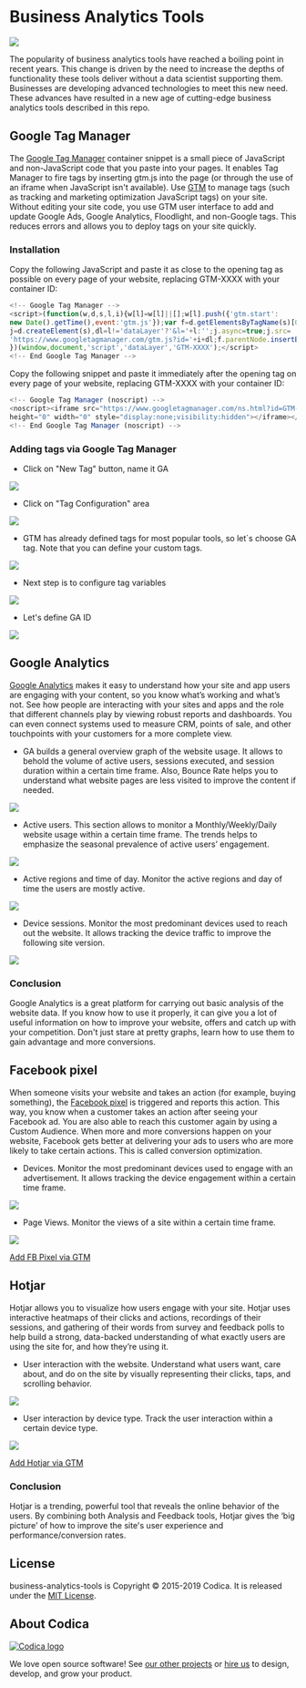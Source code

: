 # Business Analytics Tools

![](images/image.jpg)

The popularity of business analytics tools have reached a boiling point in recent years. This change is driven by the need to increase the depths of functionality these tools deliver without a data scientist supporting them. Businesses are developing advanced technologies to meet this new need. These advances have resulted in a new age of cutting-edge business analytics tools described in this repo.

## Google Tag Manager
The [Google Tag Manager](https://marketingplatform.google.com/about/tag-manager/) container snippet is a small piece of JavaScript and non-JavaScript code that you paste into your pages. It enables Tag Manager to fire tags by inserting gtm.js into the page (or through the use of an iframe when JavaScript isn't available). Use [GTM](https://marketingplatform.google.com/about/tag-manager/) to manage tags (such as tracking and marketing optimization JavaScript tags) on your site. Without editing your site code, you use GTM user interface to add and update Google Ads, Google Analytics, Floodlight, and non-Google tags. This reduces errors and allows you to deploy tags on your site quickly.

### Installation
Copy the following JavaScript and paste it as close to the opening <head> tag as possible on every page of your website, replacing GTM-XXXX with your container ID:

```js
<!-- Google Tag Manager -->
<script>(function(w,d,s,l,i){w[l]=w[l]||[];w[l].push({'gtm.start':
new Date().getTime(),event:'gtm.js'});var f=d.getElementsByTagName(s)[0],
j=d.createElement(s),dl=l!='dataLayer'?'&l='+l:'';j.async=true;j.src=
'https://www.googletagmanager.com/gtm.js?id='+i+dl;f.parentNode.insertBefore(j,f);
})(window,document,'script','dataLayer','GTM-XXXX');</script>
<!-- End Google Tag Manager -->
```
Copy the following snippet and paste it immediately after the opening <body> tag on every page of your website, replacing GTM-XXXX with your container ID:
```js
<!-- Google Tag Manager (noscript) -->
<noscript><iframe src="https://www.googletagmanager.com/ns.html?id=GTM-XXXX"
height="0" width="0" style="display:none;visibility:hidden"></iframe></noscript>
<!-- End Google Tag Manager (noscript) -->
```

### Adding tags via Google Tag Manager
- Click on "New Tag" button, name it GA

![](images/GA1.png)

- Click on "Tag Configuration" area

![](images/GA2.png)

- GTM has already defined tags for most popular tools, so let`s choose GA tag. Note that you can define your custom tags.

![](images/GA3.png)

- Next step is to configure tag variables

![](images/GA4.png)

- Let's define GA ID

![](images/GA5.png)

## Google Analytics
[Google Analytics](https://marketingplatform.google.com/about/analytics/) makes it easy to understand how your site and app users are engaging with your content, so you know what’s working and what’s not. See how people are interacting with your sites and apps and the role that different channels play by viewing robust reports and dashboards. You can even connect systems used to measure CRM, points of sale, and other touchpoints with your customers for a more complete view.

- GA builds a general overview graph of the website usage. It allows to behold the volume of active users, sessions executed, and session duration within a certain time frame. Also, Bounce Rate helps you to understand what website pages are less visited to improve the content if needed. 


![](images/GA6.png)

- Active users. This section allows to monitor a Monthly/Weekly/Daily website usage within a certain time frame. The trends helps to emphasize the seasonal prevalence of active users’ engagement. 

![](images/GA7.png)

- Active regions and time of day. Monitor the active regions and day of time the users are mostly active. 

![](images/GA8.png)

- Device sessions. Monitor the most predominant devices used to reach out the website. It allows tracking the device traffic to improve the following site version. 

![](images/GA9.png)

### Conclusion

Google Analytics is a great platform for carrying out basic analysis of the website data. If you know how to use it properly, it can give you a lot of useful information on how to improve your website, offers and catch up with your competition. Don't just stare at pretty graphs, learn how to use them to gain advantage and more conversions.

## Facebook pixel
When someone visits your website and takes an action (for example, buying something), the [Facebook pixel](https://www.facebook.com/business/learn/facebook-ads-pixel) is triggered and reports this action. This way, you know when a customer takes an action after seeing your Facebook ad. You are also able to reach this customer again by using a Custom Audience. When more and more conversions happen on your website, Facebook gets better at delivering your ads to users who are more likely to take certain actions. This is called conversion optimization.

- Devices. Monitor the most predominant devices used to engage with an advertisement. It allows tracking the device engagement within a certain time frame.  

![](images/FBP1.png)

- Page Views. Monitor the views of a site within a certain time frame.

![](images/FBP.png)

[Add FB Pixel via GTM](https://www.facebook.com/business/help/1021909254506499)

## Hotjar
Hotjar allows you to visualize how users engage with your site. Hotjar uses interactive heatmaps of their clicks and actions, recordings of their sessions, and gathering of their words from survey and feedback polls to help build a strong, data-backed understanding of what exactly users are using the site for, and how they’re using it.

- User interaction with the website. Understand what users want, care about, and do on the site by visually representing their clicks, taps, and scrolling behavior.

![](images/HJ1.png)

- User interaction by device type. Track the user interaction within a certain device type. 

![](images/HJ2.png)

[Add Hotjar via GTM](https://help.hotjar.com/hc/en-us/articles/115009499708-Google-Tag-Manager)

### Conclusion

Hotjar is a trending, powerful tool that reveals the online behavior of the users. By combining both Analysis and Feedback tools, Hotjar gives the ‘big picture’ of how to improve the site's user experience and performance/conversion rates.


## License
business-analytics-tools is Copyright © 2015-2019 Codica. It is released under the [MIT License](https://opensource.org/licenses/MIT).

## About Codica

[![Codica logo](https://www.codica.com/assets/images/logo/logo.svg)](https://www.codica.com)

We love open source software! See [our other projects](https://github.com/codica2) or [hire us](https://www.codica.com/) to design, develop, and grow your product.
